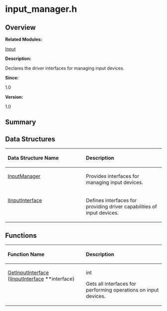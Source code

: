 # input\_manager.h<a name="ZH-CN_TOPIC_0000001054918125"></a>

## **Overview**<a name="section1929589304093525"></a>

**Related Modules:**

[Input](Input.md)

**Description:**

Declares the driver interfaces for managing input devices. 

**Since:**

1.0

**Version:**

1.0

## **Summary**<a name="section226655716093525"></a>

## Data Structures<a name="nested-classes"></a>

<a name="table1220604103093525"></a>
<table><thead align="left"><tr id="row1186070657093525"><th class="cellrowborder" valign="top" width="50%" id="mcps1.1.3.1.1"><p id="p1105233782093525"><a name="p1105233782093525"></a><a name="p1105233782093525"></a>Data Structure Name</p>
</th>
<th class="cellrowborder" valign="top" width="50%" id="mcps1.1.3.1.2"><p id="p1828940978093525"><a name="p1828940978093525"></a><a name="p1828940978093525"></a>Description</p>
</th>
</tr>
</thead>
<tbody><tr id="row2066442626093525"><td class="cellrowborder" valign="top" width="50%" headers="mcps1.1.3.1.1 "><p id="p1233657672093525"><a name="p1233657672093525"></a><a name="p1233657672093525"></a><a href="InputManager.md">InputManager</a></p>
</td>
<td class="cellrowborder" valign="top" width="50%" headers="mcps1.1.3.1.2 "><p id="p440256065093525"><a name="p440256065093525"></a><a name="p440256065093525"></a>Provides interfaces for managing input devices. </p>
</td>
</tr>
<tr id="row41178224093525"><td class="cellrowborder" valign="top" width="50%" headers="mcps1.1.3.1.1 "><p id="p1378092877093525"><a name="p1378092877093525"></a><a name="p1378092877093525"></a><a href="IInputInterface.md">IInputInterface</a></p>
</td>
<td class="cellrowborder" valign="top" width="50%" headers="mcps1.1.3.1.2 "><p id="p1938707606093525"><a name="p1938707606093525"></a><a name="p1938707606093525"></a>Defines interfaces for providing driver capabilities of input devices. </p>
</td>
</tr>
</tbody>
</table>

## Functions<a name="func-members"></a>

<a name="table2123431448093525"></a>
<table><thead align="left"><tr id="row651689541093525"><th class="cellrowborder" valign="top" width="50%" id="mcps1.1.3.1.1"><p id="p736654741093525"><a name="p736654741093525"></a><a name="p736654741093525"></a>Function Name</p>
</th>
<th class="cellrowborder" valign="top" width="50%" id="mcps1.1.3.1.2"><p id="p191308109093525"><a name="p191308109093525"></a><a name="p191308109093525"></a>Description</p>
</th>
</tr>
</thead>
<tbody><tr id="row489307433093525"><td class="cellrowborder" valign="top" width="50%" headers="mcps1.1.3.1.1 "><p id="p290156286093525"><a name="p290156286093525"></a><a name="p290156286093525"></a><a href="Input.md#ga3ca3e6b9bb859ba407b00a2175309cd3">GetInputInterface</a> (<a href="IInputInterface.md">IInputInterface</a> **interface)</p>
</td>
<td class="cellrowborder" valign="top" width="50%" headers="mcps1.1.3.1.2 "><p id="p946947557093525"><a name="p946947557093525"></a><a name="p946947557093525"></a>int&nbsp;</p>
<p id="p1230938028093525"><a name="p1230938028093525"></a><a name="p1230938028093525"></a>Gets all interfaces for performing operations on input devices. </p>
</td>
</tr>
</tbody>
</table>

